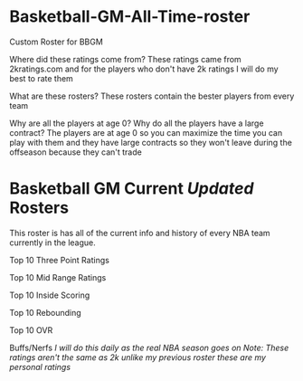 # Basketball-GM-All-Time-roster
Custom Roster for BBGM

Where did these ratings come from?
These ratings came from 2kratings.com and for the players who don't have 2k ratings I will do my best to rate them

What are these rosters?
These rosters contain the bester players from every team

Why are all the players at age 0? Why do all the players have a large contract?
The players are at age 0 so you can maximize the time you can play with them and they have large contracts so they won't leave during the offseason because they can't trade

# Basketball GM Current *Updated* Rosters
This roster is has all of the current info and history of every NBA team currently in the league.

Top 10 Three Point Ratings

Top 10 Mid Range Ratings

Top 10 Inside Scoring

Top 10 Rebounding

Top 10 OVR

Buffs/Nerfs *I will do this daily as the real NBA season goes on* *Note: These ratings aren't the same as 2k unlike my previous roster these are my personal ratings*
